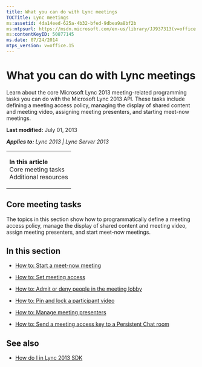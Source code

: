 ```yaml
---
title: What you can do with Lync meetings
TOCTitle: Lync meetings
ms:assetid: 4da14eed-625a-4b32-bfed-9dbea9a8bf2b
ms:mtpsurl: https://msdn.microsoft.com/en-us/library/JJ937313(v=office.15)
ms:contentKeyID: 50877145
ms.date: 07/24/2014
mtps_version: v=office.15
---
```


# What you can do with Lync meetings

Learn about the core Microsoft Lync 2013 meeting-related programming tasks you can do with the Microsoft Lync 2013 API. These tasks include defining a meeting access policy, managing the display of shared content and meeting video, assigning meeting presenters, and starting meet-now meetings.

**Last modified:** July 01, 2013

***Applies to:** Lync 2013 | Lync Server 2013*

<table>
<colgroup>
<col style="width: 100%" />
</colgroup>
<tbody>
<tr class="odd">
<td><p><strong>In this article</strong><br />
Core meeting tasks<br />
Additional resources</p></td>
</tr>
</tbody>
</table>

## Core meeting tasks

The topics in this section show how to programmatically define a meeting access policy, manage the display of shared content and meeting video, assign meeting presenters, and start meet-now meetings.

## In this section

  - [How to: Start a meet-now meeting](how-to-start-a-meet-now-meeting.md)

  - [How to: Set meeting access](how-to-set-meeting-access.md)

  - [How to: Admit or deny people in the meeting lobby](how-to-admit-or-deny-people-in-the-meeting-lobby.md)

  - [How to: Pin and lock a participant video](how-to-pin-and-lock-a-participant-video.md)

  - [How to: Manage meeting presenters](how-to-manage-meeting-presenters.md)

  - [How to: Send a meeting access key to a Persistent Chat room](how-to-send-a-meeting-access-key-to-a-persistent-chat-room.md)

## See also

  - [How do I in Lync 2013 SDK](how-do-i-in-lync-2013-sdk.md)

